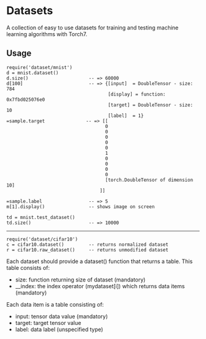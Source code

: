 # Datasets

A collection of easy to use datasets for training and testing machine learning
algorithms with Torch7.


## Usage

    require('dataset/mnist')
    d = mnist.dataset()
    d.size()                      -- => 60000
    d[100]                        -- => {[input]  = DoubleTensor - size: 784
                                         [display] = function: 0x7fbd025076e0
                                         [target] = DoubleTensor - size: 10
                                         [label]  = 1}
    =sample.target               -- => [[
                                        0
                                        0
                                        0
                                        0
                                        0
                                        1
                                        0
                                        0
                                        0
                                        0
                                        [torch.DoubleTensor of dimension 10]
                                      ]]

    =sample.label                 -- => 5
    m[1].display()                -- shows image on screen

    td = mnist.test_dataset()
    td.size()                     -- => 10000

---------------------------------

    require('dataset/cifar10')
    c = cifar10.dataset()         -- returns normalized dataset
    r = cifar10.raw_dataset()     -- returns unmodified dataset

Each dataset should provide a dataset() function that returns a table.  This
table consists of:

* size:       function returning size of dataset (mandatory)
* __index:    the index operator (mydataset[i]) which returns data items (mandatory)

Each data item is a table consisting of:

* input:     tensor data value (mandatory)
* target:    target tensor value
* label:     data label (unspecified type)
